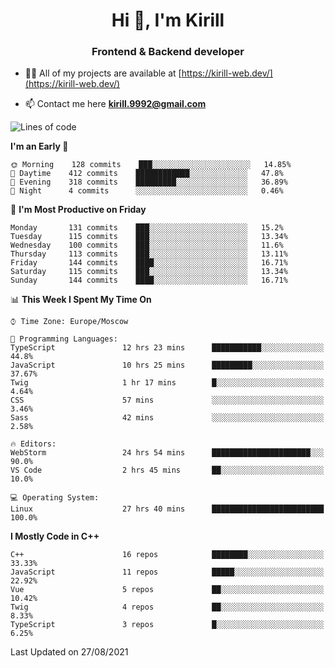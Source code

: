 <h1 align="center">Hi 👋, I'm Kirill</h1>
<h3 align="center">Frontend & Backend developer</h3>

- 👨‍💻 All of my projects are available at [https://kirill-web.dev/](https://kirill-web.dev/)

- 📫 Contact me here **kirill.9992@gmail.com**











<!--START_SECTION:waka-->
![Lines of code](https://img.shields.io/badge/From%20Hello%20World%20I%27ve%20Written-165136%20lines%20of%20code-blue)

**I'm an Early 🐤** 

```text
🌞 Morning    128 commits    ███░░░░░░░░░░░░░░░░░░░░░░   14.85% 
🌆 Daytime    412 commits    ████████████░░░░░░░░░░░░░   47.8% 
🌃 Evening    318 commits    █████████░░░░░░░░░░░░░░░░   36.89% 
🌙 Night      4 commits      ░░░░░░░░░░░░░░░░░░░░░░░░░   0.46%

```
📅 **I'm Most Productive on Friday** 

```text
Monday       131 commits    ███░░░░░░░░░░░░░░░░░░░░░░   15.2% 
Tuesday      115 commits    ███░░░░░░░░░░░░░░░░░░░░░░   13.34% 
Wednesday    100 commits    ███░░░░░░░░░░░░░░░░░░░░░░   11.6% 
Thursday     113 commits    ███░░░░░░░░░░░░░░░░░░░░░░   13.11% 
Friday       144 commits    ████░░░░░░░░░░░░░░░░░░░░░   16.71% 
Saturday     115 commits    ███░░░░░░░░░░░░░░░░░░░░░░   13.34% 
Sunday       144 commits    ████░░░░░░░░░░░░░░░░░░░░░   16.71%

```


📊 **This Week I Spent My Time On** 

```text
⌚︎ Time Zone: Europe/Moscow

💬 Programming Languages: 
TypeScript               12 hrs 23 mins      ███████████░░░░░░░░░░░░░░   44.8% 
JavaScript               10 hrs 25 mins      █████████░░░░░░░░░░░░░░░░   37.67% 
Twig                     1 hr 17 mins        █░░░░░░░░░░░░░░░░░░░░░░░░   4.64% 
CSS                      57 mins             ░░░░░░░░░░░░░░░░░░░░░░░░░   3.46% 
Sass                     42 mins             ░░░░░░░░░░░░░░░░░░░░░░░░░   2.58%

🔥 Editors: 
WebStorm                 24 hrs 54 mins      ██████████████████████░░░   90.0% 
VS Code                  2 hrs 45 mins       ██░░░░░░░░░░░░░░░░░░░░░░░   10.0%

💻 Operating System: 
Linux                    27 hrs 40 mins      █████████████████████████   100.0%

```

**I Mostly Code in C++** 

```text
C++                      16 repos            ████████░░░░░░░░░░░░░░░░░   33.33% 
JavaScript               11 repos            █████░░░░░░░░░░░░░░░░░░░░   22.92% 
Vue                      5 repos             ██░░░░░░░░░░░░░░░░░░░░░░░   10.42% 
Twig                     4 repos             ██░░░░░░░░░░░░░░░░░░░░░░░   8.33% 
TypeScript               3 repos             █░░░░░░░░░░░░░░░░░░░░░░░░   6.25%

```



 Last Updated on 27/08/2021
<!--END_SECTION:waka-->

